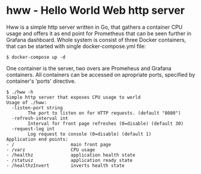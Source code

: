 # hww - Hello World Web http server

Hww is a simple http server written in Go, that gathers a container CPU usage and offers it as end point for Prometheus that can be seen further in Grafana dashboard.
Whole system is consist of three Docker containers, that can be started with single docker-compose.yml file:

```console
$ docker-compose up -d
```

One container is the server, two overs are Promeheus and Grafana containers. All containers can be accessed on apropriate ports, specified by container's 'ports' directive.

```console
$ ./hww -h
Simple http server that exposes CPU usage to world
Usage of ./hww:
  -listen-port string
    	The port to listen on for HTTP requests. (default "8080")
  -refresh-interval int
    	Interval for front page refreshes (0=disable) (default 30)
  -request-log int
    	Log request to console (0=disable) (default 1)
Application end points:
- /                     main front page
- /varz                 CPU usage
- /healthz              application health state
- /statusz              application ready state
- /healthzInvert        inverts health state
```
